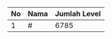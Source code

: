 | No | Nama            | Jumlah Level |
|----|-----------------|--------------|
| 1  | #    |    6785        |
